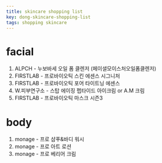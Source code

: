 ```yaml
---
title: skincare shopping list
key: dong-skincare-shopping-list
tags: shopping skincare
---
```

# facial
1. ALPCH - 누보바세 오일 폼 클렌저 (페이셜모이스처오일폼클렌저)
2. FIRSTLAB - 프로바이오틱 스킨 에센스 시그니처
3. FIRSTLAB - 프로바이오틱 포어 타이트닝 에센스
4. W.피부연구소 - 스탑 에이징 펩타이드 아이크림 or A.M 크림
5. FIRSTLAB - 프로바이오틱 마스크 시즌3

# body
1. monage - 프로 샴푸&바디 워시  
2. monage - 프로 아트 로션
3. monage - 프로 베리어 크림
